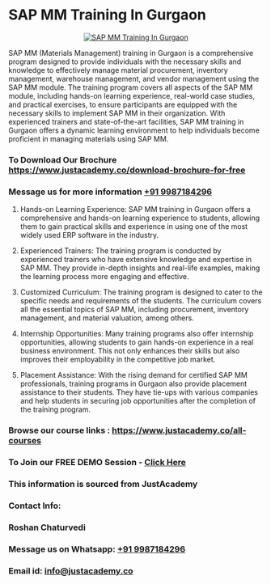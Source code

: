# SAP MM Training In Gurgaon

<p align="center">
  <a href="https://justacademy.co/course-detail/sap-mm-training">
    <img src="https://justacademy.co/storage2/course_image/1709190408_course_image.webp" alt="SAP MM Training In Gurgaon">
  </a>
</p>


SAP MM (Materials Management) training in Gurgaon is a comprehensive program designed to provide individuals with the necessary skills and knowledge to effectively manage material procurement, inventory management, warehouse management, and vendor management using the SAP MM module. The training program covers all aspects of the SAP MM module, including hands-on learning experience, real-world case studies, and practical exercises, to ensure participants are equipped with the necessary skills to implement SAP MM in their organization. With experienced trainers and state-of-the-art facilities, SAP MM training in Gurgaon offers a dynamic learning environment to help individuals become proficient in managing materials using SAP MM. 
### To Download Our Brochure https://www.justacademy.co/download-brochure-for-free
### Message us for more information [+91 9987184296](https://api.whatsapp.com/send?phone=919987184296)
1) Hands-on Learning Experience: SAP MM training in Gurgaon offers a comprehensive and hands-on learning experience to students, allowing them to gain practical skills and experience in using one of the most widely used ERP software in the industry.

2) Experienced Trainers: The training program is conducted by experienced trainers who have extensive knowledge and expertise in SAP MM. They provide in-depth insights and real-life examples, making the learning process more engaging and effective.

3) Customized Curriculum: The training program is designed to cater to the specific needs and requirements of the students. The curriculum covers all the essential topics of SAP MM, including procurement, inventory management, and material valuation, among others.

4) Internship Opportunities: Many training programs also offer internship opportunities, allowing students to gain hands-on experience in a real business environment. This not only enhances their skills but also improves their employability in the competitive job market.

5) Placement Assistance: With the rising demand for certified SAP MM professionals, training programs in Gurgaon also provide placement assistance to their students. They have tie-ups with various companies and help students in securing job opportunities after the completion of the training program.

### Browse our course links : https://www.justacademy.co/all-courses 
### To Join our FREE DEMO Session - [Click Here](https://www.justacademy.co/register-for-course-demo)


### This information is sourced from JustAcademy
### Contact Info:
### Roshan Chaturvedi
### Message us on Whatsapp: [+91 9987184296](https://api.whatsapp.com/send?phone=919987184296)
### Email id: [info@justacademy.co](mailto:info@justacademy.co)
                    